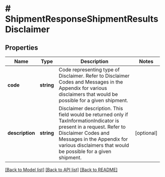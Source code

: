 # # ShipmentResponseShipmentResultsDisclaimer

## Properties

Name | Type | Description | Notes
------------ | ------------- | ------------- | -------------
**code** | **string** | Code representing type of Disclaimer.   Refer to Disclaimer Codes and Messages in the Appendix for various disclaimers that would be possible for a given shipment. |
**description** | **string** | Disclaimer description.   This field would be returned only if TaxInformationIndicator is present in a request.  Refer to Disclaimer Codes and Messages in the Appendix for various disclaimers that would be possible for a given shipment. | [optional]

[[Back to Model list]](../../README.md#models) [[Back to API list]](../../README.md#endpoints) [[Back to README]](../../README.md)
